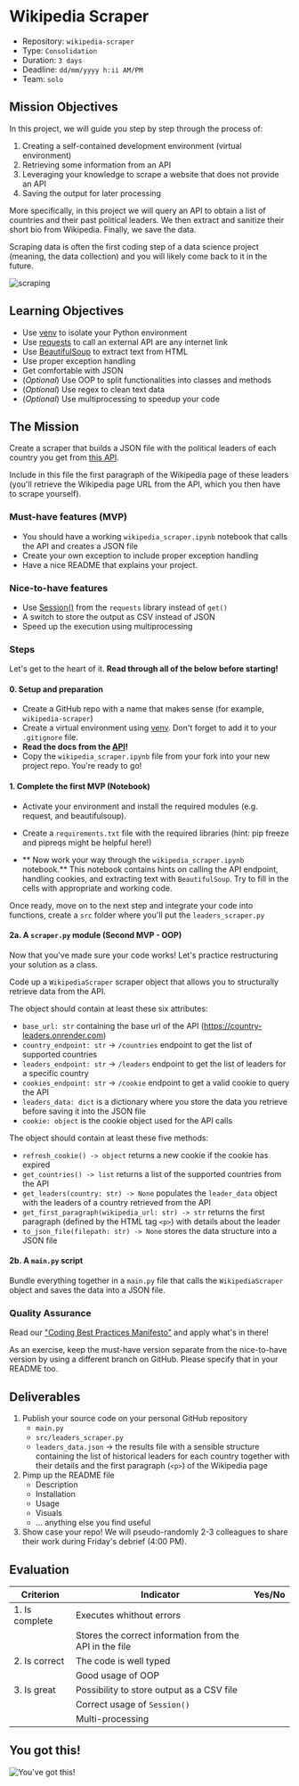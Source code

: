 # Wikipedia Scraper 

- Repository: `wikipedia-scraper`
- Type: `Consolidation`
- Duration: `3 days`
- Deadline: `dd/mm/yyyy h:ii AM/PM`
- Team: `solo`

## Mission Objectives

In this project, we will guide you step by step through the process of:

1. Creating a self-contained development environment (virtual environment)
2. Retrieving some information from an API
3. Leveraging your knowledge to scrape a website that does not provide an API
4. Saving the output for later processing

More specifically, in this project we will query an API to obtain a list of countries and their past political leaders. We then extract and sanitize their short bio from Wikipedia. Finally, we save the data.

Scraping data is often the first coding step of a data science project (meaning, the data collection) and you will likely come back to it in the future.

![scraping](https://media4.giphy.com/media/Xe02toxlUsztG7iQgb/giphy.gif?cid=ecf05e47lixeo6qe5y4ooabkh0hfdz0t1pio4h0qgbngjq0n&ep=v1_gifs_search&rid=giphy.gif&ct=g)

## Learning Objectives

- Use [venv](https://docs.python.org/3/library/venv.html) to isolate your Python environment
- Use [requests](https://requests.readthedocs.io/en/latest/) to call an external API are any internet link
- Use [BeautifulSoup](https://www.crummy.com/software/BeautifulSoup/) to extract text from HTML
- Use proper exception handling
- Get comfortable with JSON 
- (_Optional_) Use OOP to split functionalities into classes and methods
- (_Optional_) Use regex to clean text data
- (_Optional_) Use multiprocessing to speedup your code

## The Mission

Create a scraper that builds a JSON file with the political leaders of each country you get from [this API](https://country-leaders.onrender.com/docs).

Include in this file the first paragraph of the Wikipedia page of these leaders (you'll retrieve the Wikipedia page URL from the API, which you then have to scrape yourself).

### Must-have features (MVP)

- You should have a working `wikipedia_scraper.ipynb` notebook that calls the API and creates a JSON file
- Create your own exception to include proper exception handling
- Have a nice README that explains your project.

### Nice-to-have features

- Use [Session()](https://requests.readthedocs.io/en/latest/user/advanced/) from the `requests` library instead of `get()`
- A switch to store the output as CSV instead of JSON
- Speed up the execution using multiprocessing

### Steps

Let's get to the heart of it. **Read through all of the below before starting!**

#### 0. Setup and preparation
- Create a GitHub repo with a name that makes sense (for example, `wikipedia-scraper`)
- Create a virtual environment using [venv](https://docs.python.org/3/library/venv.html). Don't forget to add it to your `.gitignore` file.
- **Read the docs from the [API](https://country-leaders.onrender.com/docs)!**
- Copy the `wikipedia_scraper.ipynb` file from your fork into your new project repo.
You're ready to go!

#### 1. Complete the first MVP (Notebook)
- Activate your environment and install the required modules (e.g. request, and beautifulsoup). 
- Create a `requirements.txt` file with the required libraries (hint: pip freeze and pipreqs might be helpful here!)

- ** Now work your way through the `wikipedia_scraper.ipynb` notebook.** This notebook contains hints on calling the API endpoint, handling cookies, and extracting text with `BeautifulSoup`. Try to fill in the cells with appropriate and working code. 

Once ready, move on to the next step and integrate your code into functions, create a `src` folder where you'll put the `leaders_scraper.py` 

#### 2a. A `scraper.py` module (Second MVP - OOP)

Now that you've made sure your code works! Let's practice restructuring your solution as a class.

Code up a `WikipediaScraper` scraper object that allows you to structurally retrieve data from the API.

The object should contain at least these six attributes: 
- `base_url: str` containing the base url of the API (https://country-leaders.onrender.com)
- `country_endpoint: str` → `/countries` endpoint to get the list of supported countries
- `leaders_endpoint: str` → `/leaders` endpoint to get the list of leaders for a specific country
- `cookies_endpoint: str` → `/cookie` endpoint to get a valid cookie to query the API
- `leaders_data: dict` is a dictionary where you store the data you retrieve before saving it into the JSON file
- `cookie: object` is the cookie object used for the API calls

The object should contain at least these five methods:
- `refresh_cookie() -> object` returns a new cookie if the cookie has expired
- `get_countries() -> list` returns a list of the supported countries from the API
- `get_leaders(country: str) -> None` populates the `leader_data` object with the leaders of a country retrieved from the API
- `get_first_paragraph(wikipedia_url: str) -> str` returns the first paragraph (defined by the HTML tag `<p>`) with details about the leader
- `to_json_file(filepath: str) -> None` stores the data structure into a JSON file

#### 2b. A `main.py` script

Bundle everything together in a `main.py` file that calls the `WikipediaScraper` object and saves the data into a JSON file.

### Quality Assurance

Read our ["Coding Best Practices Manifesto"](../../guidelines/PythonCodingBestPractices/coding-best-practices-manifesto.ipynb) and apply what's in there!

As an exercise, keep the must-have version separate from the nice-to-have version by using a different branch on GitHub. Please specify that in your README too.


## Deliverables

1. Publish your source code on your personal GitHub repository
    - `main.py`
    - `src/leaders_scraper.py`
    - `leaders_data.json` → the results file with a sensible structure containing the list of historical leaders for each country together with their details and the first paragraph (`<p>`) of the Wikipedia page
2. Pimp up the README file
   - Description
   - Installation
   - Usage
   - Visuals
   - ... anything else you find useful
3. Show case your repo! We will pseudo-randomly 2-3 colleagues to share their work during Friday's debrief (4:00 PM).

## Evaluation

| Criterion      | Indicator                                                    | Yes/No |
| -------------- | ------------------------------------------------------------ | ------ |
| 1. Is complete | Executes whithout errors                                     |        |
|                | Stores the correct information from the API in the file      |        |
| 2. Is correct  | The code is well typed                                       |        |
|                | Good usage of OOP                                            |        |
| 3. Is great    | Possibility to store output as a CSV file                    |        |
|                | Correct usage of `Session()`                                 |        |
|                | Multi-processing                                             |        |

## You got this!

![You've got this!](https://media.tenor.com/Y56BShm-6V0AAAAi/wikipedia-wikipedian.gif)